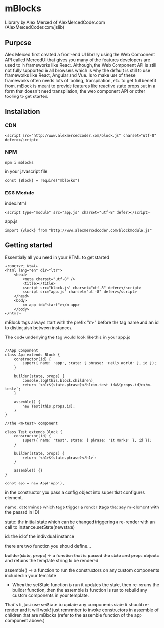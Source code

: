 # mBlocks

Library by Alex Merced of AlexMercedCoder.com (AlexMercedCoder.com/jslib)

## Purpose

Alex Merced first created a front-end UI library using the Web Component API called MercedUI that gives you many of the features developers are used to in frameworks like React. Although, the Web Component API is still not fully supported in all browsers which is why the default is still to use frameworks like React, Angular and Vue. Is to make use of these frameworks often needs lots of tooling, transpilation, etc. to get full benefit from. mBlock is meant to provide features like reactive state props but in a form that doesn't need transpilation, the web component API or other tooling to get started.

## Installation

### CDN

```
<script src="http://www.alexmercedcoder.com/block.js" charset="utf-8" defer></script>
```

### NPM

```
npm i mblocks
```

in your javascript file

```
const {Block} = require("mblocks")
```

### ES6 Module

index.html

```
<script type="module" src="app.js" charset="utf-8" defer></script>
```

app.js

```
import {Block} from "http://www.alexmercedcoder.com/blockmodule.js"

```

## Getting started

Essentially all you need in your HTML to get started

```
<!DOCTYPE html>
<html lang="en" dir="ltr">
    <head>
        <meta charset="utf-8" />
        <title></title>
        <script src="block.js" charset="utf-8" defer></script>
        <script src="app.js" charset="utf-8" defer></script>
    </head>
    <body>
        <m-app id="start"></m-app>
    </body>
</html>
```

mBlock tags always start with the prefix "m-" before the tag name and an id to distinguish between instances.

The code underlying the <m-app> tag would look like this in your app.js

```

//App Component
class App extends Block {
    constructor(id) {
        super({ name: 'app', state: { phrase: 'Hello World' }, id });
    }

    builder(state, props) {
        console.log(this.block.children);
        return `<h1>${state.phrase}</h1><m-test id=${props.id}></m-test>`;
    }

    assemble() {
        new Test(this.props.id);
    }
}

//the <m-test> component

class Test extends Block {
    constructor(id) {
        super({ name: 'test', state: { phrase: 'It Works' }, id });
    }

    builder(state, props) {
        return `<h1>${state.phrase}</h1>`;
    }

    assemble() {}
}

const app = new App('app');
```

in the constructor you pass a config object into super that configures element.

name: determines which tags trigger a render (tags that say m-element with the passed in ID)

state: the initial state which can be changed triggering a re-render with an call to instance.setState(newstate)

id: the id of the individual instance

there are two function you should define...

builder(state, props) => a function that is passed the state and props objects and returns the template string to be rendered

assemble() => a function to run the constructors on any custom components included in your template

-   When the setState function is run it updates the state, then re-reruns the builder function, then the assemble is function is run to rebuild any custom components in your template.

That's it, just use setState to update any components state it should re-render and it will work! just remember to invoke constructors in assemble of children that are mBlocks (refer to the assemble function of the app component above.)
